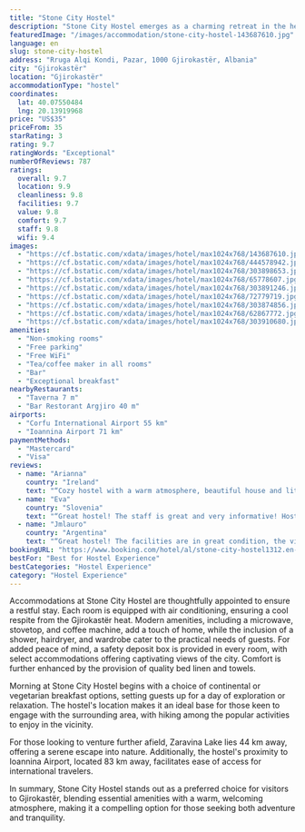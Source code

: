 ```yaml
---
title: "Stone City Hostel"
description: "Stone City Hostel emerges as a charming retreat in the heart of Gjirokastër, offering a unique blend of communal ambiance and private comfort."
featuredImage: "/images/accommodation/stone-city-hostel-143687610.jpg"
language: en
slug: stone-city-hostel
address: "Rruga Alqi Kondi, Pazar, 1000 Gjirokastër, Albania"
city: "Gjirokastër"
location: "Gjirokastër"
accommodationType: "hostel"
coordinates:
  lat: 40.07550484
  lng: 20.13919968
price: "US$35"
priceFrom: 35
starRating: 3
rating: 9.7
ratingWords: "Exceptional"
numberOfReviews: 787
ratings:
  overall: 9.7
  location: 9.9
  cleanliness: 9.8
  facilities: 9.7
  value: 9.8
  comfort: 9.7
  staff: 9.8
  wifi: 9.4
images:
  - "https://cf.bstatic.com/xdata/images/hotel/max1024x768/143687610.jpg?k=e2c9f61d0c8455503f1e3dfa84aa84082e6339620b310de95592835444b29327&o=&hp=1"
  - "https://cf.bstatic.com/xdata/images/hotel/max1024x768/444578942.jpg?k=4cef4595720af9d8bc3ee3578ac36273fef9fb027bd3aacb1cc2a9ba656eda7f&o=&hp=1"
  - "https://cf.bstatic.com/xdata/images/hotel/max1024x768/303898653.jpg?k=21849b62373fd6729e4536e2983b514ee7e4b1614ab7daee97ac6a273d7ba316&o=&hp=1"
  - "https://cf.bstatic.com/xdata/images/hotel/max1024x768/65778607.jpg?k=33c5fe694dcd29d5c4514975512225fac067217787af6fd29a3b74f4d31a8de5&o=&hp=1"
  - "https://cf.bstatic.com/xdata/images/hotel/max1024x768/303891246.jpg?k=0710648b0408442419c3d65d69df569b91c9d64a9354202471aa5954c8af6100&o=&hp=1"
  - "https://cf.bstatic.com/xdata/images/hotel/max1024x768/72779719.jpg?k=5d9d02b89fc35b7f15854d1f6583d39385ec08444cf07c744e54823e9156418e&o=&hp=1"
  - "https://cf.bstatic.com/xdata/images/hotel/max1024x768/303874856.jpg?k=495de5aebdeac6e30708a1fe0ef5d42581f8f705dfab915e8f9962fb08898554&o=&hp=1"
  - "https://cf.bstatic.com/xdata/images/hotel/max1024x768/62867772.jpg?k=c4421ed49340b67e4138bd240a8ad1c182f3784617826dd3320efcfe3c5ecc2d&o=&hp=1"
  - "https://cf.bstatic.com/xdata/images/hotel/max1024x768/303910680.jpg?k=12e6809eb46a371f99c55052e109d4d93ffd35e6c4087af48eb3ed35664a9d84&o=&hp=1"
amenities:
  - "Non-smoking rooms"
  - "Free parking"
  - "Free WiFi"
  - "Tea/coffee maker in all rooms"
  - "Bar"
  - "Exceptional breakfast"
nearbyRestaurants:
  - "Taverna 7 m"
  - "Bar Restorant Argjiro 40 m"
airports:
  - "Corfu International Airport 55 km"
  - "Ioannina Airport 71 km"
paymentMethods:
  - "Mastercard"
  - "Visa"
reviews:
  - name: "Arianna"
    country: "Ireland"
    text: "“Cozy hostel with a warm atmosphere, beautiful house and little garden. I loved the big breakfast all together, like in a family. They have events on every day, If Walter is doing the city tour don't miss it. It's free (for real: not the usual...”"
  - name: "Eva"
    country: "Slovenia"
    text: "“Great hostel! The staff is great and very informative! Hostel is very colorful, has a lovely outside area, great breakfast, location is perfect - close to all the sights. Our room also had an amazing view of the castle”"
  - name: "Jmlauro"
    country: "Argentina"
    text: "“Great hostel! The facilities are in great condition, the view is lovely, and the atmosphere is superb!”"
bookingURL: "https://www.booking.com/hotel/al/stone-city-hostel1312.en-gb.html?aid=8035640"
bestFor: "Best for Hostel Experience"
bestCategories: "Hostel Experience"
category: "Hostel Experience"
---
```


Accommodations at Stone City Hostel are thoughtfully appointed to ensure a restful stay. Each room is equipped with air conditioning, ensuring a cool respite from the Gjirokastër heat. Modern amenities, including a microwave, stovetop, and coffee machine, add a touch of home, while the inclusion of a shower, hairdryer, and wardrobe cater to the practical needs of guests. For added peace of mind, a safety deposit box is provided in every room, with select accommodations offering captivating views of the city. Comfort is further enhanced by the provision of quality bed linen and towels.

Morning at Stone City Hostel begins with a choice of continental or vegetarian breakfast options, setting guests up for a day of exploration or relaxation. The hostel's location makes it an ideal base for those keen to engage with the surrounding area, with hiking among the popular activities to enjoy in the vicinity.

For those looking to venture further afield, Zaravina Lake lies 44 km away, offering a serene escape into nature. Additionally, the hostel's proximity to Ioannina Airport, located 83 km away, facilitates ease of access for international travelers.

In summary, Stone City Hostel stands out as a preferred choice for visitors to Gjirokastër, blending essential amenities with a warm, welcoming atmosphere, making it a compelling option for those seeking both adventure and tranquility.